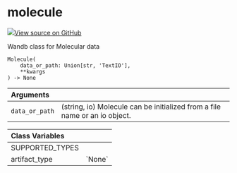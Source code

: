 # molecule

[![](https://www.tensorflow.org/images/GitHub-Mark-32px.png)View source on GitHub](https://www.github.com/wandb/client/tree/3a0def97afe1def2b1a59786b4f0bbcac3f5dc4c/wandb/sdk/data_types.py#L715-L807)

Wandb class for Molecular data

```text
Molecule(
    data_or_path: Union[str, 'TextIO'],
    **kwargs
) -> None
```

| Arguments |  |
| :--- | :--- |
|  `data_or_path` |  \(string, io\) Molecule can be initialized from a file name or an io object. |

| Class Variables |  |
| :--- | :--- |
|  SUPPORTED\_TYPES |  |
|  artifact\_type |  \`None\` |

